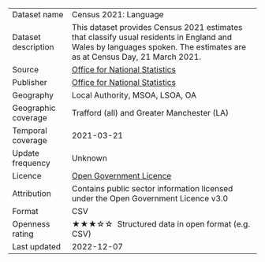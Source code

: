 <table>
<tr>
	<td>Dataset name</td>
	<td>Census 2021: Language</td>
</tr>
<tr>
	<td>Dataset description</td>
	<td>This dataset provides Census 2021 estimates that classify usual residents in England and Wales by languages spoken. The estimates are as at Census Day, 21 March 2021.</td>
</tr>
<tr>
	<td>Source</td>
	<td><a href="https://www.ons.gov.uk/releases/ethnicgroupnationalidentitylanguageandreligioncensus2021inenglandandwales">Office for National Statistics</a></td>
</tr>
<tr>
	<td>Publisher</td>
	<td><a href="https://www.ons.gov.uk/census">Office for National Statistics</a></a></td>
</tr>
<tr>
	<td>Geography</td>
	<td>Local Authority, MSOA, LSOA, OA</td>
</tr>
<tr>
	<td>Geographic coverage</td>
	<td>Trafford (all) and Greater Manchester (LA)</td>
</tr>
<tr>
	<td>Temporal coverage</td>
	<td>2021-03-21</td>
</tr>
<tr>
	<td>Update frequency</td>
	<td>Unknown</td>
</tr>
<tr>
	<td>Licence</td>
	<td><a href="http://www.nationalarchives.gov.uk/doc/open-government-licence/version/3/">Open Government Licence</a></td>
</tr>
<tr>
	<td>Attribution</td>
	<td>Contains public sector information licensed under the Open Government Licence v3.0</td>
</tr>
<tr>
	<td>Format</td>
	<td>CSV</td>
</tr>
<tr>
	<td>Openness rating</td>
	<td>&#9733&#9733&#9733&#9734&#9734&nbsp; Structured data in open format (e.g. CSV)</td>
</tr>
<tr>
	<td>Last updated</td>
	<td>2022-12-07</td>
</tr>
</table>
